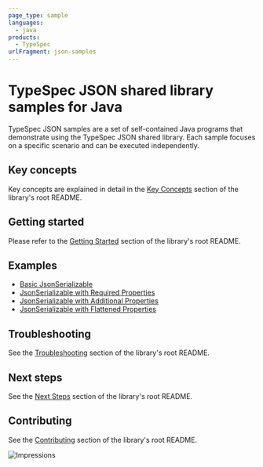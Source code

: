 ```yaml
---
page_type: sample
languages:
  - java
products:
  - TypeSpec
urlFragment: json-samples
---
```


# TypeSpec JSON shared library samples for Java

TypeSpec JSON samples are a set of self-contained Java programs that demonstrate using the TypeSpec JSON shared library.
Each sample focuses on a specific scenario and can be executed independently.

## Key concepts

Key concepts are explained in detail in the [Key Concepts][sdk_readme_key_concepts] section of the library's root 
README.

## Getting started

Please refer to the [Getting Started][sdk_readme_getting_started] section of the library's root README.

## Examples

- [Basic JsonSerializable][sample_basic_json_serializable]
- [JsonSerializable with Required Properties][sample_json_serializable_with_required_properties]
- [JsonSerializable with Additional Properties][sample_json_serializable_with_additional_properties]
- [JsonSerializable with Flattened Properties][sample_json_serializable_with_flattened_properties]

## Troubleshooting

See the [Troubleshooting][sdk_readme_troubleshooting] section of the library's root README. 

## Next steps

See the [Next Steps][sdk_readme_next_steps] section of the library's root README.

## Contributing

See the [Contributing][sdk_readme_contributing] section of the library's root README.

<!-- Links -->

[sample_basic_json_serializable]: https://github.com/TypeSpec/typespec-sdk-for-java/blob/f63e30992f83bc5f4032a1b0cac2e4a4a7a6e0ca/sdk/core/typespec-json/src/samples/java/com/TypeSpec/json/BasicJsonSerializable.java
[sample_json_serializable_with_required_properties]: https://github.com/TypeSpec/typespec-sdk-for-java/blob/f63e30992f83bc5f4032a1b0cac2e4a4a7a6e0ca/sdk/core/typespec-json/src/samples/java/com/TypeSpec/json/RequiredPropertiesJsonSerializable.java
[sample_json_serializable_with_additional_properties]: https://github.com/TypeSpec/typespec-sdk-for-java/blob/f63e30992f83bc5f4032a1b0cac2e4a4a7a6e0ca/sdk/core/typespec-json/src/samples/java/com/TypeSpec/json/AdditionalPropertiesJsonSerializable.java
[sample_json_serializable_with_flattened_properties]: https://github.com/TypeSpec/typespec-sdk-for-java/blob/f63e30992f83bc5f4032a1b0cac2e4a4a7a6e0ca/sdk/core/typespec-json/src/samples/java/com/TypeSpec/json/FlattenedPropertiesJsonSerializable.java
[sdk_readme_key_concepts]: https://github.com/TypeSpec/typespec-sdk-for-java/blob/main/sdk/core/typespec-json/README.md#key-concepts
[sdk_readme_getting_started]: https://github.com/TypeSpec/typespec-sdk-for-java/blob/main/sdk/core/typespec-json/README.md#getting-started
[sdk_readme_troubleshooting]: https://github.com/TypeSpec/typespec-sdk-for-java/blob/main/sdk/core/typespec-json/README.md#troubleshooting
[sdk_readme_next_steps]: https://github.com/TypeSpec/typespec-sdk-for-java/blob/main/sdk/core/typespec-json/README.md#next-steps
[sdk_readme_contributing]: https://github.com/TypeSpec/typespec-sdk-for-java/blob/main/sdk/core/typespec-json/README.md#contributing

![Impressions](https://typespec-sdk-impressions.TypeSpecwebsites.net/api/impressions/typespec-sdk-for-java%2Fsdk%2Fcore%2Ftypespec-json%2Fsrc%2Fsamples%2README.png)
